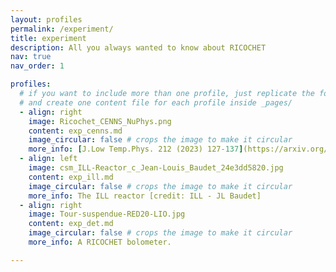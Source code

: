 ```yaml
---
layout: profiles
permalink: /experiment/
title: experiment
description: All you always wanted to know about RICOCHET
nav: true
nav_order: 1

profiles:
  # if you want to include more than one profile, just replicate the following block
  # and create one content file for each profile inside _pages/
  - align: right
    image: Ricochet_CENNS_NuPhys.png
    content: exp_cenns.md
    image_circular: false # crops the image to make it circular
    more_info: [J.Low Temp.Phys. 212 (2023) 127-137](https://arxiv.org/pdf/2111.06745)
  - align: left
    image: csm_ILL-Reactor_c_Jean-Louis_Baudet_24e3dd5820.jpg
    content: exp_ill.md
    image_circular: false # crops the image to make it circular
    more_info: The ILL reactor [credit: ILL - JL Baudet]
  - align: right
    image: Tour-suspendue-RED20-LIO.jpg
    content: exp_det.md
    image_circular: false # crops the image to make it circular
    more_info: A RICOCHET bolometer.

---
```

